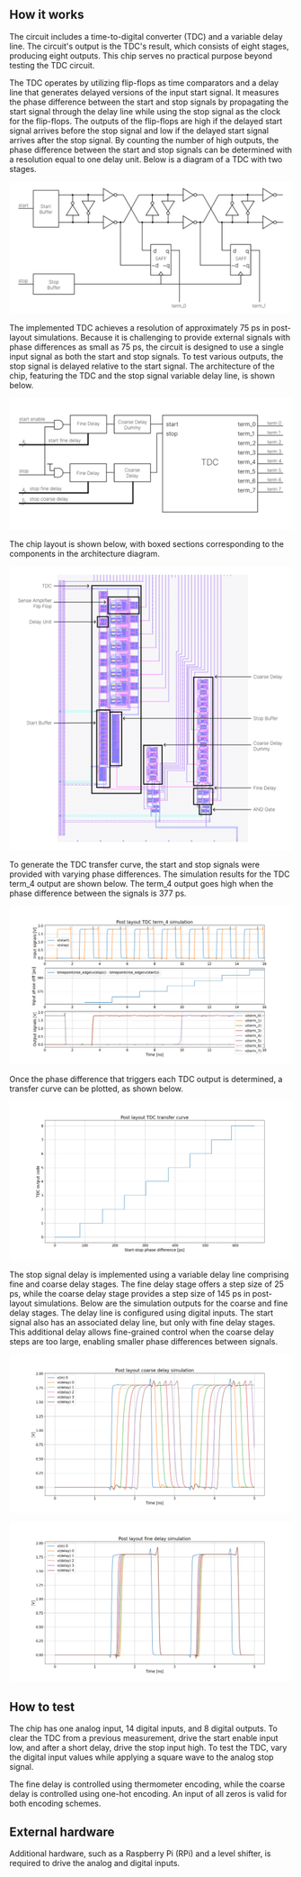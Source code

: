 <!---

This file is used to generate your project datasheet. Please fill in the information below and delete any unused
sections.

You can also include images in this folder and reference them in the markdown. Each image must be less than
512 kb in size, and the combined size of all images must be less than 1 MB.
-->

## How it works

The circuit includes a time-to-digital converter (TDC) and a variable delay line. The circuit's output is the TDC's result, which consists of eight stages, producing eight outputs. This chip serves no practical purpose beyond testing the TDC circuit.

The TDC operates by utilizing flip-flops as time comparators and a delay line that generates delayed versions of the input start signal. It measures the phase difference between the start and stop signals by propagating the start signal through the delay line while using the stop signal as the clock for the flip-flops. The outputs of the flip-flops are high if the delayed start signal arrives before the stop signal and low if the delayed start signal arrives after the stop signal. By counting the number of high outputs, the phase difference between the start and stop signals can be determined with a resolution equal to one delay unit. Below is a diagram of a TDC with two stages.

![TDC circuit](tdc.png "TDC circuit")

The implemented TDC achieves a resolution of approximately 75 ps in post-layout simulations. Because it is challenging to provide external signals with phase differences as small as 75 ps, the circuit is designed to use a single input signal as both the start and stop signals. To test various outputs, the stop signal is delayed relative to the start signal. The architecture of the chip, featuring the TDC and the stop signal variable delay line, is shown below.

![Circuit architecture](architecture.png "Cricuit architecture")

The chip layout is shown below, with boxed sections corresponding to the components in the architecture diagram.

![Layout](layout.png "Layout")

To generate the TDC transfer curve, the start and stop signals were provided with varying phase differences. The simulation results for the TDC term_4 output are shown below. The term_4 output goes high when the phase difference between the signals is 377 ps.

![TDC term_4 output simulation](term_4.png "TDC term_4 output simulation")

Once the phase difference that triggers each TDC output is determined, a transfer curve can be plotted, as shown below.

![TDC transfer curve](transfer_curve.png "TDC transfer curve")

The stop signal delay is implemented using a variable delay line comprising fine and coarse delay stages. The fine delay stage offers a step size of 25 ps, while the coarse delay stage provides a step size of 145 ps in post-layout simulations. Below are the simulation outputs for the coarse and fine delay stages. The delay line is configured using digital inputs. The start signal also has an associated delay line, but only with fine delay stages. This additional delay allows fine-grained control when the coarse delay steps are too large, enabling smaller phase differences between signals.

![Coarse delay](coarse_delay.png "Coarse delay")

![Fine delay](fine_delay.png "Fine delay")

## How to test

The chip has one analog input, 14 digital inputs, and 8 digital outputs. To clear the TDC from a previous measurement, drive the start enable input low, and after a short delay, drive the stop input high. To test the TDC, vary the digital input values while applying a square wave to the analog stop signal.

The fine delay is controlled using thermometer encoding, while the coarse delay is controlled using one-hot encoding. An input of all zeros is valid for both encoding schemes.

## External hardware

Additional hardware, such as a Raspberry Pi (RPi) and a level shifter, is required to drive the analog and digital inputs.

